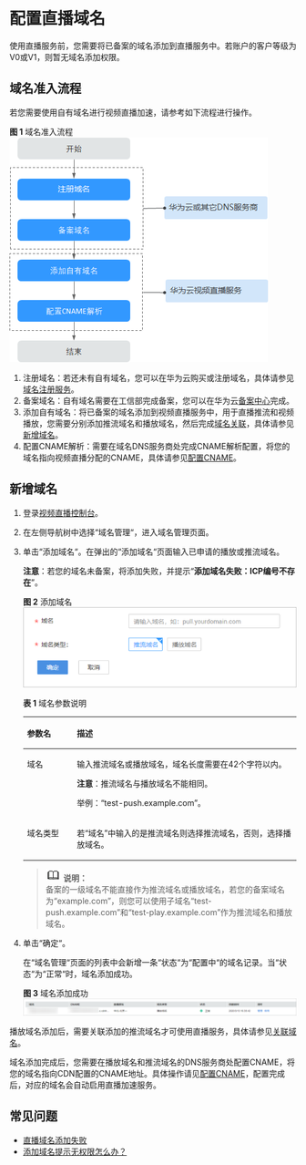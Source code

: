 # 配置直播域名<a name="live010002"></a>

使用直播服务前，您需要将已备案的域名添加到直播服务中。若账户的客户等级为V0或V1，则暂无域名添加权限。

## 域名准入流程<a name="section19545380178"></a>

若您需要使用自有域名进行视频直播加速，请参考如下流程进行操作。

**图 1**  域名准入流程<a name="fig5155122522815"></a>  
![](figures/域名准入流程.png "域名准入流程")

1.  注册域名：若还未有自有域名，您可以在华为云购买或注册域名，具体请参见[域名注册服务](https://www.huaweicloud.com/product/domain.html)。
2.  备案域名：自有域名需要在工信部完成备案，您可以在华为云[备案中心](https://beian.huaweicloud.com/)完成。
3.  添加自有域名：将已备案的域名添加到视频直播服务中，用于直播推流和视频播放，您需要分别添加推流域名和播放域名，然后完成[域名关联](关联域名.md)，具体请参见[新增域名](#section1326884516114)。
4.  配置CNAME解析：需要在域名DNS服务商处完成CNAME解析配置，将您的域名指向视频直播分配的CNAME，具体请参见[配置CNAME](配置CNAME.md)。

## 新增域名<a name="section1326884516114"></a>

1.  登录[视频直播控制台](https://console.huaweicloud.com/live)。
2.  在左侧导航树中选择“域名管理“，进入域名管理页面。
3.  单击“添加域名“。在弹出的“添加域名“页面输入已申请的播放或推流域名。

    **注意**：若您的域名未备案，将添加失败，并提示“**添加域名失败：ICP编号不存在**”。

    **图 2**  添加域名<a name="fig251002713570"></a>  
    ![](figures/添加域名.png "添加域名")

    **表 1**  域名参数说明

    <a name="table1163972513102"></a>
    <table><thead align="left"><tr id="row1763962516105"><th class="cellrowborder" valign="top" width="18.2%" id="mcps1.2.3.1.1"><p id="p26391125111012"><a name="p26391125111012"></a><a name="p26391125111012"></a>参数名</p>
    </th>
    <th class="cellrowborder" valign="top" width="81.8%" id="mcps1.2.3.1.2"><p id="p18639172517105"><a name="p18639172517105"></a><a name="p18639172517105"></a>描述</p>
    </th>
    </tr>
    </thead>
    <tbody><tr id="row17444848108"><td class="cellrowborder" valign="top" width="18.2%" headers="mcps1.2.3.1.1 "><p id="p174448471018"><a name="p174448471018"></a><a name="p174448471018"></a>域名</p>
    </td>
    <td class="cellrowborder" valign="top" width="81.8%" headers="mcps1.2.3.1.2 "><p id="p12444194151011"><a name="p12444194151011"></a><a name="p12444194151011"></a>输入推流域名或播放域名，域名长度需要在42个字符以内。</p>
    <p id="p10106194918108"><a name="p10106194918108"></a><a name="p10106194918108"></a><strong id="b1010674910108"><a name="b1010674910108"></a><a name="b1010674910108"></a>注意</strong>：推流域名与播放域名不能相同。</p>
    <p id="p11061449131016"><a name="p11061449131016"></a><a name="p11061449131016"></a>举例：“test-push.example.com”。</p>
    </td>
    </tr>
    <tr id="row1336715011110"><td class="cellrowborder" valign="top" width="18.2%" headers="mcps1.2.3.1.1 "><p id="p19367110191116"><a name="p19367110191116"></a><a name="p19367110191116"></a>域名类型</p>
    </td>
    <td class="cellrowborder" valign="top" width="81.8%" headers="mcps1.2.3.1.2 "><p id="p1936713051114"><a name="p1936713051114"></a><a name="p1936713051114"></a>若<span class="parmname" id="parmname19691183320116"><a name="parmname19691183320116"></a><a name="parmname19691183320116"></a>“域名”</span>中输入的<span id="ph1534651514555"><a name="ph1534651514555"></a><a name="ph1534651514555"></a>是</span>推流域名则选择推流域名，否则<span id="ph15879129195515"><a name="ph15879129195515"></a><a name="ph15879129195515"></a>，</span>选择播放域名。</p>
    </td>
    </tr>
    </tbody>
    </table>

    >![](public_sys-resources/icon-note.gif) **说明：**   
    >备案的一级域名不能直接作为推流域名或播放域名，若您的备案域名为“example.com”，则您可以使用子域名“test-push.example.com”和“test-play.example.com”作为推流域名和播放域名。  

4.  单击“确定“。

    在“域名管理“页面的列表中会新增一条“状态“为“配置中“的域名记录。当“状态“为“正常“时，域名添加成功。

    **图 3**  域名添加成功<a name="fig443953585717"></a>  
    ![](figures/域名添加成功.png "域名添加成功")


播放域名添加后，需要关联添加的推流域名才可使用直播服务，具体请参见[关联域名](关联域名.md)。

域名添加完成后，您需要在播放域名和推流域名的DNS服务商处配置CNAME，将您的域名指向CDN配置的CNAME地址。具体操作请见[配置CNAME](配置CNAME.md)，配置完成后，对应的域名会自动启用直播加速服务。

## 常见问题<a name="section9774815141319"></a>

-   [直播域名添加失败](https://support.huaweicloud.com/trouble-live/live150001.html)
-   [添加域名提示无权限怎么办？](https://support.huaweicloud.com/live_faq/live_08_0028.html)

